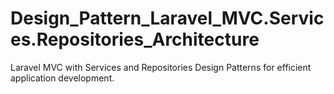 # Design_Pattern_Laravel_MVC.Services.Repositories_Architecture
Laravel MVC with Services and Repositories Design Patterns for efficient application development.

